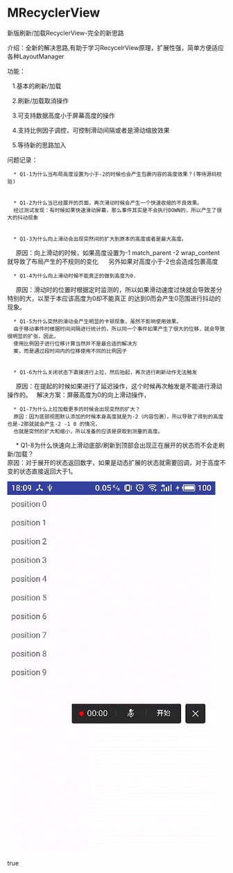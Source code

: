 # MRecyclerView
新版刷新/加载RecyclerView-完全的新思路

介绍：全新的解决思路,有助于学习RecycelrView原理，扩展性强，简单方便适应各种LayoutManager


功能：


    1.基本的刷新/加载
    
    2.刷新/加载取消操作
    
    3.可支持数据高度小于屏幕高度的操作
    
    4.支持比例因子调控，可控制滑动间隔或者是滑动缩放效果
    
    5.等待新的思路加入

问题记录：


      * Q1-1为什么当布局高度设置为小于-2的时候也会产生包裹内容的高度效果？(等待源码校验)


      * Q1-2为什么当已经展开的页面，再次滑动时候会产生一个快速收缩的不良效果。    
      经过测试发现：有时候如果快速滑动屏幕，那么事件其实是不会执行DOWN的，所以产生了很大的抖动现象


      * Q1-3为什么向上滑动会出现突然间的扩大到原本的高度或者是最大高度。      
      原因：向上滑动的时候，如果高度设置为-1 match_parent  -2 wrap_content 就导致了布局产生的不规则的变化 
      另外如果对高度小于-2也会造成包裹高度     


      * Q1-4为什么向上滑动时候不能真正的做到高度为0.         
      原因：滑动时的位置时根据定时监测的，所以如果滑动速度过快就会导致差分特别的大，以至于本应该高度为0却不能真正
      的达到0而会产生0范围进行抖动的现象。


      * Q1-5为什么突然的滑动会产生明显的卡顿现象，虽然不影响使用效果。        
      由于移动事件时根据时间间隔进行统计的，所以同一个事件如果产生了很大的位移，就会导致很明显的扩张，因此，
      使用比例因子进行位移计算当然并不是最合适的解决方
      案，而是通过段时间内的位移使用不同的比例因子


      * Q1-6为什么关闭状态下直接进行上拉，然后抬起，再次进行刷新动作无法触发
      原因：在提起的时候如果进行了延迟操作，这个时候再次触发是不能进行滑动操作的。   解决方案：屏蔽高度为0的向上滑动操作，


      * Q1-7为什么上拉加载更多的时候会出现突然的扩大？ 
      原因：因为底部视图默认添加的时候本身高度就是为-2（内容包裹），所以导致了得到的高度也是-2那就就会产生-2 -1 0 的情况，
      也就是突然的扩大和缩小，所以准备的应该是获取到测量的高度。
      
      * Q1-8为什么快速向上滑动底部/刷新到顶部会出现正在展开的状态而不会走刷新/加载？    
      原因：对于展开的状态返回数字，如果是动态扩展的状态就需要回调，对于高度不变的状态直接返回大于1。




![image](https://github.com/liangweihao/MRecyclerView/blob/master/video2gif_20180206_095510.gif?raw=true)

true
